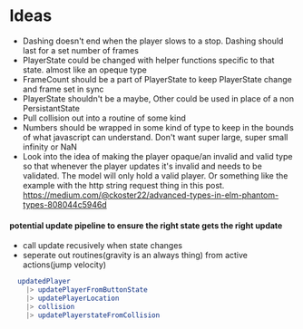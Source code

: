 # Ideas
* Dashing doesn't end when the player slows to a stop. Dashing should last for a set number of frames
* PlayerState could be changed with helper functions specific to that state. almost like an opeque type
* FrameCount should be a part of PlayerState to keep PlayerState change and frame set in sync
* PlayerState shouldn't be a maybe, Other could be used in place of a non PersistantState
* Pull collision out into a routine of some kind
* Numbers should be wrapped in some kind of type to keep in the bounds of what javascript can understand. Don't want super large, super small infinity or NaN
* Look into the idea of making the player opaque/an invalid and valid type so that whenever the player updates it's invalid and needs to be validated. The model will only hold a valid player. Or something like the example with the http string request thing in this post. https://medium.com/@ckoster22/advanced-types-in-elm-phantom-types-808044c5946d

#### potential update pipeline to ensure the right state gets the right update
* call update recusively when state changes
* seperate out routines(gravity is an always thing) from active actions(jump velocity)
```elm
  updatedPlayer
    |> updatePlayerFromButtonState
    |> updatePlayerLocation
    |> collision
    |> updatePlayerstateFromCollision
```
